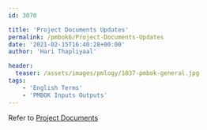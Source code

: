 ```yaml
---
id: 3070    

title: 'Project Documents Updates'
permalink: /pmbok6/Project-Documents-Updates
date: '2021-02-15T16:40:28+00:00'
author: 'Hari Thapliyaal'

header:
  teaser: /assets/images/pmlogy/1037-pmbok-general.jpg
tags:
    - 'English Terms'
    - 'PMBOK Inputs Outputs'
---
```


Refer to [Project Documents](/pmbok6/Project-Documents)
